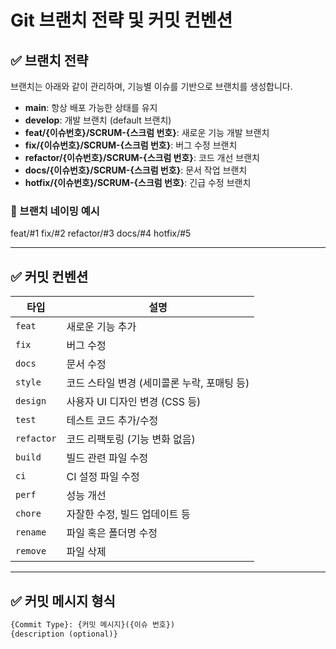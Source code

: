 # Git 브랜치 전략 및 커밋 컨벤션

## ✅ 브랜치 전략

브랜치는 아래와 같이 관리하며, 기능별 이슈를 기반으로 브랜치를 생성합니다.

- **main**: 항상 배포 가능한 상태를 유지
- **develop**: 개발 브랜치 (default 브랜치)
- **feat/{이슈번호}/SCRUM-{스크럼 번호}**: 새로운 기능 개발 브랜치
- **fix/{이슈번호}/SCRUM-{스크럼 번호}**: 버그 수정 브랜치
- **refactor/{이슈번호}/SCRUM-{스크럼 번호}**: 코드 개선 브랜치
- **docs/{이슈번호}/SCRUM-{스크럼 번호}**: 문서 작업 브랜치
- **hotfix/{이슈번호}/SCRUM-{스크럼 번호}**: 긴급 수정 브랜치

### 📌 브랜치 네이밍 예시
feat/#1 fix/#2 refactor/#3 docs/#4 hotfix/#5


---

## ✅ 커밋 컨벤션

| 타입 | 설명 |
|------|------|
| `feat` | 새로운 기능 추가 |
| `fix` | 버그 수정 |
| `docs` | 문서 수정 |
| `style` | 코드 스타일 변경 (세미콜론 누락, 포매팅 등) |
| `design` | 사용자 UI 디자인 변경 (CSS 등) |
| `test` | 테스트 코드 추가/수정 |
| `refactor` | 코드 리팩토링 (기능 변화 없음) |
| `build` | 빌드 관련 파일 수정 |
| `ci` | CI 설정 파일 수정 |
| `perf` | 성능 개선 |
| `chore` | 자잘한 수정, 빌드 업데이트 등 |
| `rename` | 파일 혹은 폴더명 수정 |
| `remove` | 파일 삭제 |

---

## ✅ 커밋 메시지 형식

```txt
{Commit Type}: {커밋 메시지}({이슈 번호})
{description (optional)}

